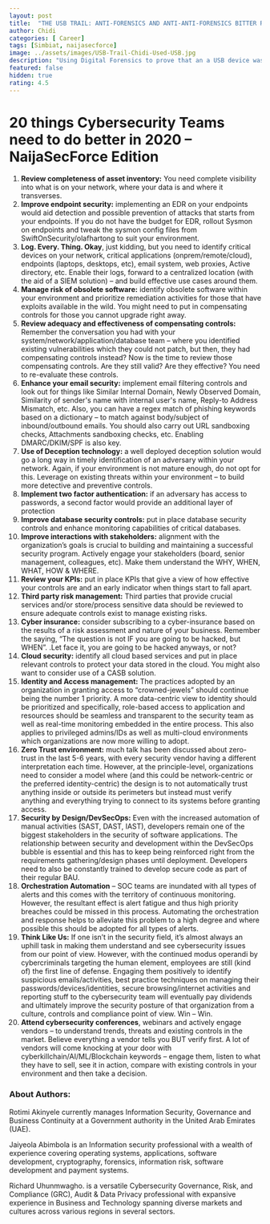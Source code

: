 ```yaml
---
layout: post
title:  "THE USB TRAIL: ANTI-FORENSICS AND ANTI-ANTI-FORENSICS BITTER ROMANCE"
author: Chidi
categories: [ Career]
tags: [Simbiat, naijasecforce]
image: ../assets/images/USB-Trail-Chidi-Used-USB.jpg
description: "Using Digital Forensics to prove that an a USB device was used to conduct an attack."
featured: false
hidden: true
rating: 4.5
---
```


# 20 things Cybersecurity Teams need to do better in 2020 – NaijaSecForce Edition

1.	**Review completeness of asset inventory:** You need complete visibility into what is on your network, where your data is and where it transverses.
2.	**Improve endpoint security:** implementing an EDR on your endpoints would aid detection and possible prevention of attacks that starts from your endpoints. If you do not have the budget for EDR, rollout Sysmon on endpoints and tweak the sysmon config files from SwiftOnSecurity/olafhartong to suit your environment.
3.	**Log. Every. Thing. Okay**, just kidding, but you need to identify critical devices on your network, critical applications (onprem/remote/cloud), endpoints (laptops, desktops, etc), email system, web proxies, Active directory, etc. Enable their logs, forward to a centralized location (with the aid of a SIEM solution) – and build effective use cases around them.
4.  **Manage risk of obsolete software:** identify obsolete software within your environment and prioritize remediation activities for those that have exploits available in the wild. You might need to put in compensating controls for those you cannot upgrade right away.
5.  **Review adequacy and effectiveness of compensating controls:** Remember the conversation you had with your system/network/application/database team – where you identified existing vulnerabilities which they could not patch, but then, they had compensating controls instead? Now is the time to review those compensating controls. Are they still valid? Are they effective? You need to re-evaluate these controls.
6.	**Enhance your email security:** implement email filtering controls and look out for things like Similar Internal Domain, Newly Observed Domain, Similarity of sender's name with internal user's name, Reply-to Address Mismatch, etc. Also, you can have a regex match of phishing keywords based on a dictionary – to match against body/subject of inbound/outbound emails. You should also carry out URL sandboxing checks, Attachments sandboxing checks, etc. Enabling DMARC/DKIM/SPF is also key.
7.	**Use of Deception technology:** a well deployed deception solution would go a long way in timely identification of an adversary within your network. Again, if your environment is not mature enough, do not opt for this. Leverage on existing threats within your environment – to build more detective and preventive controls.
8.	**Implement two factor authentication:** if an adversary has access to passwords, a second factor would provide an additional layer of protection
9.	**Improve database security controls:** put in place database security controls and enhance monitoring capabilities of critical databases.
10.	**Improve interactions with stakeholders:** alignment with the organization’s goals is crucial to building and maintaining a successful security program. Actively engage your stakeholders (board, senior management, colleagues, etc). Make them understand the WHY, WHEN, WHAT, HOW & WHERE.
11.	**Review your KPIs:** put in place KPIs that give a view of how effective your controls are and an early indicator when things start to fall apart.
12.	**Third party risk management:** Third parties that provide crucial services and/or store/process sensitive data should be reviewed to ensure adequate controls exist to manage existing risks.
13.	**Cyber insurance:** consider subscribing to a cyber-insurance based on the results of a risk assessment and nature of your business. Remember the saying, “The question is not IF you are going to be hacked, but WHEN”. .Let face it, you are going to be hacked anyways, or not?
14.	**Cloud security:** identify all cloud based services and put in place relevant controls to protect your data stored in the cloud. You might also want to consider use of a CASB solution.
15.	**Identity and Access management:** The practices adopted by an organization in granting access to “crowned-jewels” should continue being the number 1 priority. A more data-centric view to identity should be prioritized and specifically, role-based access to application and resources should be seamless and transparent to the security team as well as real-time monitoring embedded in the entire process. This also applies to privileged admins/IDs as well as multi-cloud environments which organizations are now more willing to adopt.
16.	**Zero Trust environment:** much talk has been discussed about zero-trust in the last 5-6 years, with every security vendor having a different interpretation each time. However, at the principle-level, organizations need to consider a model where (and this could be network-centric or the preferred identity-centric) the design is to not automatically trust anything inside or outside its perimeters but instead must verify anything and everything trying to connect to its systems before granting access.
17.	**Security by Design/DevSecOps:** Even with the increased automation of manual activities (SAST, DAST, IAST), developers remain one of the biggest stakeholders in the security of software applications. The relationship between security and development within the DevSecOps bubble is essential and this has to keep being reinforced right from the requirements gathering/design phases until deployment. Developers need to also be constantly trained to develop secure code as part of their regular BAU.
18.	**Orchestration Automation** – SOC teams are inundated with all types of alerts and this comes with the territory of continuous monitoring. However, the resultant effect is alert fatigue and thus high priority breaches could be missed in this process. Automating the orchestration and response helps to alleviate this problem to a high degree and where possible this should be adopted for all types of alerts.
19.	**Think Like Us:** If one isn’t in the security field, it’s almost always an uphill task in making them understand and see cybersecurity issues from our point of view. However, with the continued modus operandi by cybercriminals targeting the human element, employees are still (kind of) the first line of defense. Engaging them positively to identify suspicious emails/activities, best practice techniques on managing their passwords/devices/identities, secure browsing/internet activities and reporting stuff to the cybersecurity team will eventually pay dividends and ultimately improve the security posture of that organization from a culture, controls and compliance point of view. Win – Win.
20.	**Attend cybersecurity conferences**, webinars and actively engage vendors – to understand trends, threats and existing controls in the market. Believe everything a vendor tells you BUT verify first. A lot of vendors will come knocking at your door with cyberkillchain/AI/ML/Blockchain keywords – engage them, listen to what they have to sell, see it in action, compare with existing controls in your environment and then take a decision.

### About Authors:

Rotimi Akinyele currently manages Information Security, Governance and Business Continuity at a Government authority in the United Arab Emirates (UAE).

Jaiyeola Abimbola  is an Information security professional with a wealth of experience covering operating systems, applications, software development, cryptography, forensics, information risk, software development and payment systems.

Richard Uhunmwagho.  is a versatile Cybersecurity Governance, Risk, and Compliance (GRC), Audit & Data Privacy professional with expansive experience in Business and Technology spanning diverse markets and cultures across various regions in several sectors.
